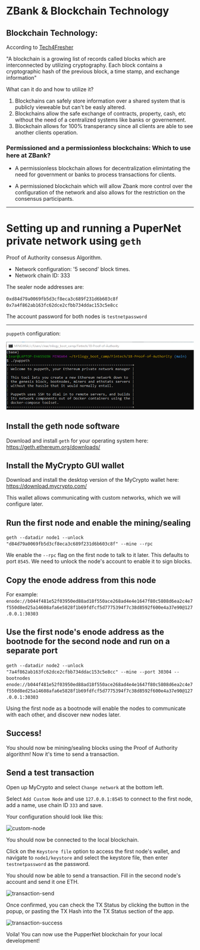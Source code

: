# ZBank & Blockchain Technology

## Blockchain Technology: 

According to [Tech4Fresher](https://tech4fresher.com/blockchain-technology-explained-with-infographics/)

"A blockchain is a growing list of records called blocks which are interconnected by utilizing cryptography. Each block contains a cryptographic hash of the previous block, a time stamp, and exchange information"

What can it do and how to utilize it?
1. Blockchains can safely store information over a shared system that is publicly vieweable but can't be easly altered.
2. Blockchains allow the safe exchange of contracts, property, cash, etc without the need of a centralized systems like banks or governement.
3. Blockchain allows for 100% transperancy since all clients are able to see another clients operation. 

### Permissioned and a permissionless blockchains: Which to use here at ZBank?

  * A permissionless blockchain allows for decentralization elimintating the need for government or banks to process transactions for clients. 

  * A permissioned blockchain which will allow Zbank more control over the configuration of the network and also allows for the restriction on the consensus participants. 

---

# Setting up and running a PuperNet private network using `geth`

Proof of Authority consesus Algorithm.

 * Network configuration: '5 second' block times.
 * Network chain ID: 333

The sealer node addresses are:

`0xd84d79a0069fb5d3cf8eca3c689f231d6b603c8f`
`0x7a4f862ab163fc62dce2cfbb734ddac153c5e8cc`

The account password for both nodes is `testnetpassword`

---

`puppeth` configuration:

![puppeth](Screenshots/puppeth.png)

## Install the geth node software

Download and install `geth` for your operating system here: <https://geth.ethereum.org/downloads/>

## Install the MyCrypto GUI wallet

Download and install the desktop version of the MyCrypto wallet here: <https://download.mycrypto.com/>

This wallet allows communicating with custom networks, which we will configure later.

## Run the first node and enable the mining/sealing

`geth --datadir node1 --unlock "d84d79a0069fb5d3cf8eca3c689f231d6b603c8f" --mine --rpc`

We enable the `--rpc` flag on the first node to talk to it later. This defaults to port `8545`.
We need to unlock the node's account to enable it to sign blocks.

## Copy the enode address from this node

For example:
`enode://b044f481e52f03950ed88ad18f550ace268ad4e4e1647f80c5808d6ea2c4e7f550d8ed25a14608afa6e5828f1b69fdfcf5d7775394f7c38d8592f600e4a37e90@127.0.0.1:30303`

## Use the first node's enode address as the bootnode for the second node and run on a separate port

`geth --datadir node2 --unlock "7a4f862ab163fc62dce2cfbb734ddac153c5e8cc" --mine --port 30304 --bootnodes enode://b044f481e52f03950ed88ad18f550ace268ad4e4e1647f80c5808d6ea2c4e7f550d8ed25a14608afa6e5828f1b69fdfcf5d7775394f7c38d8592f600e4a37e90@127.0.0.1:30303`

Using the first node as a bootnode will enable the nodes to communicate with each other, and discover new nodes later.

## Success!

You should now be mining/sealing blocks using the Proof of Authority algorithm! Now it's time to send a transaction.

## Send a test transaction

Open up MyCrypto and select `Change network` at the bottom left.

Select `Add Custom Node` and use `127.0.0.1:8545` to connect to the first node, add a name, use chain ID `333` and save.

Your configuration should look like this:

![custom-node](Screenshots/custom-node.png)

You should now be connected to the local blockchain.

Click on the `Keystore file` option to access the first node's wallet, and navigate to `node1/keystore` and select
the keystore file, then enter `testnetpassword` as the password.

You should now be able to send a transaction. Fill in the second node's account and send it one ETH.

![transaction-send](Screenshots/transaction-send.png)

Once confirmed, you can check the TX Status by clicking the button in the popup, or pasting the TX Hash into the TX Status section of the app.

![transaction-success](Screenshots/transaction-success.png)

Voila! You can now use the PupperNet blockchain for your local development!
